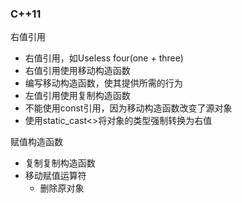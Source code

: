 ### C++11

右值引用
>
* 右值引用，如Useless four(one + three)
* 右值引用使用移动构造函数
* 编写移动构造函数，使其提供所需的行为
* 左值引用使用复制构造函数
* 不能使用const引用，因为移动构造函数改变了源对象
* 使用static_cast<>将对象的类型强制转换为右值
>
赋值构造函数
>
* 复制复制构造函数
* 移动赋值运算符
  - 删除原对象
>